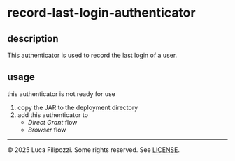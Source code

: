 # record-last-login-authenticator

## description

This authenticator is used to record the last login of a user.

## usage

this authenticator is not ready for use

1. copy the JAR to the deployment directory
2. add this authenticator to
   - _Direct Grant_ flow
   - _Browser_ flow

---

© 2025 Luca Filipozzi. Some rights reserved. See [LICENSE][license].

[license]: https://github.com/LucaFilipozzi/keycloak-extensions/blob/main/LICENSE.md

